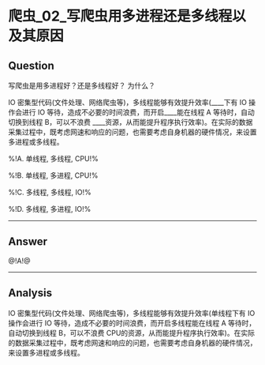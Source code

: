 # 爬虫_02_写爬虫用多进程还是多线程以及其原因

## Question
写爬虫是用多进程好？还是多线程好？ 为什么？

IO 密集型代码(文件处理、网络爬虫等)，多线程能够有效提升效率(____下有 IO 操作会进行 IO 等待，造成不必要的时间浪费，而开启____能在线程 A 等待时，自动切换到线程 B，可以不浪费 ____资源，从而能提升程序执行效率)。在实际的数据采集过程中，既考虑网速和响应的问题，也需要考虑自身机器的硬件情况，来设置多进程或多线程。


%!A. 单线程, 多线程, CPU!%

%!B. 单线程, 多进程, CPU!%

%!C. 多线程, 多线程, IO!%

%!D. 多线程, 多进程, IO!%

----

## Answer
@!A!@

----

## Analysis

IO 密集型代码(文件处理、网络爬虫等)，多线程能够有效提升效率(单线程下有 IO 操作会进行 IO 等待，造成不必要的时间浪费，而开启多线程能在线程 A 等待时，自动切换到线程 B，可以不浪费 CPU的资源，从而能提升程序执行效率)。在实际的数据采集过程中，既考虑网速和响应的问题，也需要考虑自身机器的硬件情况，来设置多进程或多线程。
